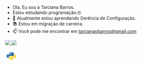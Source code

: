 - Ola, Eu sou a Tarciana Barros.
- Estou estudando programação.🤓
- 🌱 Atualmente estou aprendendo Gerência de Configuração.
- 📚 Estou em migração de carreira.
- 📫 Você pode me encontrar em tarcianavbarros@gmail.com

<div>
  <a href="https://github.com/TarcianaBarros">
  <img height="180em" src="https://github-readme-stats.vercel.app/api?username=TarcianaBarros&show_icons=true&theme=cobalt&include_all_commits=true&count_private=true"/>
  <img height="180em" src="https://github-readme-stats.vercel.app/api/top-langs/?username=TarcianaBarros&layout=compact&langs_count=7&theme=cobalt"/>
</div>

<div style="display: inline_block"><br>
  <img align="center" alt="Rafa-Python" height="30" width="40" src="https://raw.githubusercontent.com/devicons/devicon/master/icons/python/python-original.svg">
</div>
